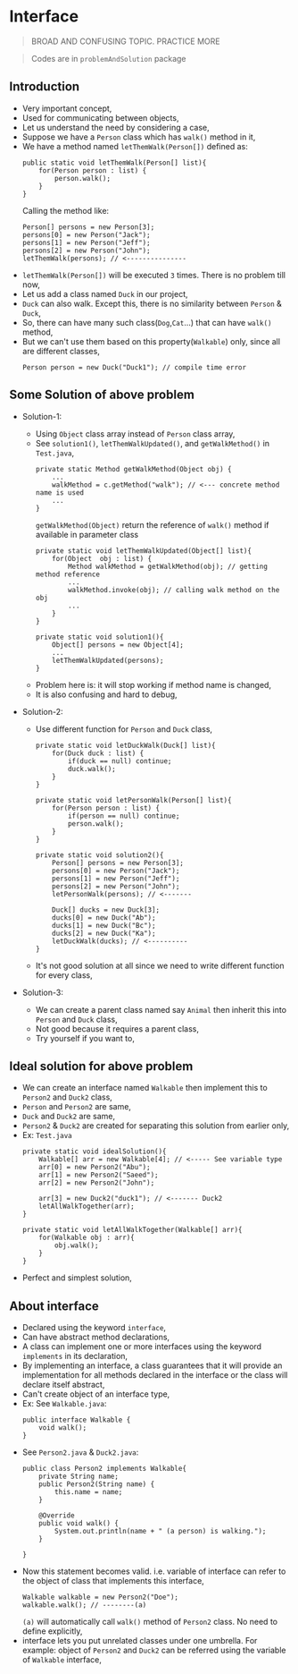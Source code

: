 
# Interface

> BROAD AND CONFUSING TOPIC. PRACTICE MORE

> Codes are in `problemAndSolution` package

## Introduction
- Very important concept,
- Used for communicating between objects,
- Let us understand the need by considering a case,
- Suppose we have a `Person` class which has `walk()` method in it,
- We have a method named `letThemWalk(Person[])` defined as:
    ```
    public static void letThemWalk(Person[] list){
        for(Person person : list) {
            person.walk();
        }
    }
    ```
    Calling the method like:
    ```
    Person[] persons = new Person[3];
    persons[0] = new Person("Jack");
    persons[1] = new Person("Jeff");
    persons[2] = new Person("John");
    letThemWalk(persons); // <---------------
    ```
- `letThemWalk(Person[])` will be executed `3` times. There is no problem till now,
- Let us add a class named `Duck` in our project,
- `Duck` can also walk. Except this, there is no similarity between `Person` & `Duck`,
- So, there can have many such class(`Dog`,`Cat`...) that can have `walk()` method,
- But we can't use them based on this property(`Walkable`) only, since all are different classes,
  ```
  Person person = new Duck("Duck1"); // compile time error
  ```

## Some Solution of above problem
- Solution-1: 
  - Using `Object` class array instead of `Person` class array,
  - See `solution1()`, `letThemWalkUpdated()`, and `getWalkMethod()` in `Test.java`,
     ```
     private static Method getWalkMethod(Object obj) {
         ...
         walkMethod = c.getMethod("walk"); // <--- concrete method name is used
         ...
     }
     ```
    `getWalkMethod(Object)` return the reference of `walk()` method if available in parameter class
    ```
    private static void letThemWalkUpdated(Object[] list){
        for(Object  obj : list) {
            Method walkMethod = getWalkMethod(obj); // getting method reference
            ...
            walkMethod.invoke(obj); // calling walk method on the obj
            ...
        }
    }
    ```
    ```
    private static void solution1(){
        Object[] persons = new Object[4];
        ...
        letThemWalkUpdated(persons);
    }
    ```
  - Problem here is: it will stop working if method name is changed,
  - It is also confusing and hard to debug,

- Solution-2:
  - Use different function for `Person` and `Duck` class,
    ```
    private static void letDuckWalk(Duck[] list){
        for(Duck duck : list) {
            if(duck == null) continue;
            duck.walk();
        }
    }
    ```
    ```
    private static void letPersonWalk(Person[] list){
        for(Person person : list) {
            if(person == null) continue;
            person.walk();
        }
    }
    ```
    ```
    private static void solution2(){
        Person[] persons = new Person[3];
        persons[0] = new Person("Jack");
        persons[1] = new Person("Jeff");
        persons[2] = new Person("John");
        letPersonWalk(persons); // <-------

        Duck[] ducks = new Duck[3];
        ducks[0] = new Duck("Ab");
        ducks[1] = new Duck("Bc");
        ducks[2] = new Duck("Ka");
        letDuckWalk(ducks); // <----------
    }
    ```
  - It's not good solution at all since we need to write different function for every class,

- Solution-3:
  - We can create a parent class named say `Animal` then inherit this into `Person` and `Duck` class,
  - Not good because it requires a parent class,
  - Try yourself if you want to,

## Ideal solution for above problem
- We can create an interface named `Walkable` then implement this to `Person2` and `Duck2` class,
- `Person` and `Person2` are same,
- `Duck` and `Duck2` are same,
- `Person2` & `Duck2` are created for separating this solution from earlier only,
- Ex: `Test.java`
  ```
  private static void idealSolution(){
      Walkable[] arr = new Walkable[4]; // <----- See variable type
      arr[0] = new Person2("Abu");
      arr[1] = new Person2("Saeed");
      arr[2] = new Person2("John");
  
      arr[3] = new Duck2("duck1"); // <------- Duck2
      letAllWalkTogether(arr);
  }
  ```
  ```
  private static void letAllWalkTogether(Walkable[] arr){
      for(Walkable obj : arr){
          obj.walk();
      }
  }
  ```
- Perfect and simplest solution,

## About interface
- Declared using the keyword `interface`, 
- Can have abstract method declarations,
- A class can implement one or more interfaces using the keyword `implements` in its declaration,
- By implementing an interface, a class guarantees that it will provide an implementation for all methods declared in the interface or the class will declare itself abstract,
- Can't create object of an interface type,
- Ex: See `Walkable.java`:
  ```
  public interface Walkable {
      void walk();
  }
  ```
- See `Person2.java` & `Duck2.java`:
  ```
  public class Person2 implements Walkable{
      private String name;
      public Person2(String name) {
          this.name = name;
      }
  
      @Override
      public void walk() {
          System.out.println(name + " (a person) is walking.");
      }
  
  }
  ```
- Now this statement becomes valid. i.e. variable of interface can refer to the object of class that implements this interface,
  ```
  Walkable walkable = new Person2("Doe");
  walkable.walk(); // --------(a)
  ```
  `(a)` will automatically call `walk()` method of `Person2` class. No need to define explicitly,
- interface lets you put unrelated classes under one umbrella. For example: object of `Person2` and `Duck2` can be referred using the variable of `Walkable` interface,
